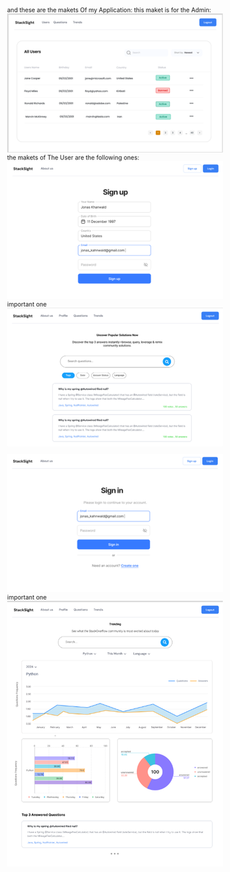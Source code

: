 
and these are the makets Of my Application:
this maket is for the Admin:
![image alt](https://github.com/houda-tagir/StackOverFlow/blob/main/Screenshot%202025-05-25%20121639.png?raw=true)
the makets of The User are the following ones:
![image alt](https://github.com/houda-tagir/StackOverFlow/blob/main/Screenshot%202025-05-25%20121659.png?raw=true)
important one
![image alt](https://github.com/houda-tagir/StackOverFlow/blob/main/Screenshot%202025-05-25%20121732.png?raw=true)

![image alt](https://github.com/houda-tagir/StackOverFlow/blob/main/Screenshot%202025-05-25%20121854.png?raw=true)
important one
![image alt](https://github.com/houda-tagir/StackOverFlow/blob/main/Screenshot%202025-05-25%20121919.png?raw=true)



